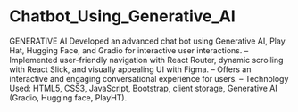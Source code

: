 # Chatbot_Using_Generative_AI
GENERATIVE AI
Developed an advanced chat bot using Generative AI, Play Hat, Hugging Face, and Gradio for interactive user interactions.
– Implemented user-friendly navigation with React Router, dynamic scrolling with React Slick, and visually appealing
UI with Figma.
– Offers an interactive and engaging conversational experience for users.
– Technology Used: HTML5, CSS3, JavaScript, Bootstrap, client storage, Generative AI (Gradio, Hugging face,
PlayHT).
